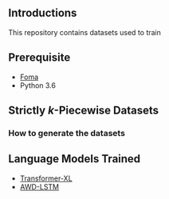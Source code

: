 ## Introductions
This repository contains datasets used to train

## Prerequisite
- [Foma](https://fomafst.github.io/)
- Python 3.6

## Strictly _k_-Piecewise Datasets

### How to generate the datasets

## Language Models Trained
- [Transformer-XL](https://github.com/kimiyoung/transformer-xl)
- [AWD-LSTM](https://github.com/salesforce/awd-lstm-lm)
